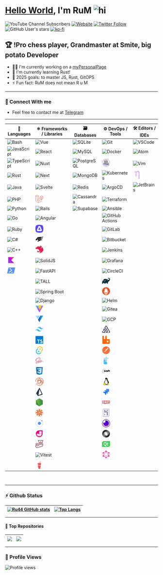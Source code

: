 
# [Hello World](https://raw.githubusercontent.com/ru44/How-to-break-the-law/main/HelloWorld.js), I'm RuM <img src="https://user-images.githubusercontent.com/1303154/88677602-1635ba80-d120-11ea-84d8-d263ba5fc3c0.gif" width="28px" alt="hi">

![YouTube Channel Subscribers](https://img.shields.io/youtube/channel/subscribers/UCu2v2AQjEURDdP2g_gkDctA?logo=youtube&logoColor=red&style=for-the-badge)
[![Website](https://img.shields.io/website?label=ru44.github.io&style=for-the-badge&url=https%3A%2F%2Fcodestackr.com)](https://ru44.github.io)
[![Twitter Follow](https://img.shields.io/twitter/follow/RU44_Y?logo=x&style=for-the-badge)](https://twitter.com/intent/follow?original_referer=https%3A%2F%2Fgithub.com%2FRU44_Y&screen_name=RU44_Y)
![GitHub User's stars](https://img.shields.io/github/stars/ru44?logo=github&style=for-the-badge&color=000)
[![ko-fi](https://ko-fi.com/img/githubbutton_sm.svg)](https://ko-fi.com/ru44y)

## 🏆 !Pro chess player, Grandmaster at Smite, big potato Developer

- 👨‍💻 I'm currently working on a [myPersonalPage][website]
- 👶 I'm currently learning Rust!
- 🥅 2025 goals: to master JS, Rust, GitOPS
- ⚡ Fun fact: RuM does not mean R u M

---

### 📴 Connect With me

- Feel free to contact me at [Telegram][Telegram]

---

| 🧠 Languages | ⚛️ Frameworks / Libraries | 🗃️ Databases | ⚙️ DevOps / Tools | 🛠️ Editors / IDEs | 
|-------------|---------------------------|---------------|-------------------|-------------------| 
| <img alt="Bash" width="26px" src="https://raw.githubusercontent.com/jmnote/z-icons/master/svg/bash.svg" /> | <img alt="Vue" width="26px" src="https://github.com/surmon-china/surmon-china/blob/main/icons/vue.svg" /> | <img alt="SQLite" width="26px" src="https://cdn.jsdelivr.net/gh/devicons/devicon/icons/sqlite/sqlite-original.svg" /> | <img alt="Git" width="26px" src="https://cdn.jsdelivr.net/gh/devicons/devicon/icons/git/git-original.svg" /> | <img alt="VSCode" width="26px" src="https://cdn.jsdelivr.net/gh/devicons/devicon/icons/vscode/vscode-original.svg" /> | 
| <img alt="JavaScript" width="26px" src="https://cdn.jsdelivr.net/gh/devicons/devicon/icons/javascript/javascript-original.svg" /> | <img alt="React" width="26px" src="https://cdn.jsdelivr.net/gh/devicons/devicon/icons/react/react-original.svg" /> | <img alt="MySQL" width="26px" src="https://cdn.jsdelivr.net/gh/devicons/devicon/icons/mysql/mysql-original.svg" /> | <img alt="Docker" width="26px" src="https://cdn.jsdelivr.net/gh/devicons/devicon/icons/docker/docker-original.svg" /> | <img alt="Atom" width="26px" src="https://cdn.jsdelivr.net/gh/devicons/devicon/icons/atom/atom-original.svg" /> | 
| <img alt="TypeScript" width="26px" src="https://cdn.jsdelivr.net/gh/devicons/devicon/icons/typescript/typescript-original.svg" /> | <img alt="Nuxt" width="26px" src="https://cdn.jsdelivr.net/gh/devicons/devicon/icons/nuxtjs/nuxtjs-original.svg" /> | <img alt="PostgreSQL" width="26px" src="https://cdn.jsdelivr.net/gh/devicons/devicon/icons/postgresql/postgresql-original.svg" /> | <img alt="Podman" width="26px" src="https://github.com/devicons/devicon/blob/v2.16.0/icons/podman/podman-original.svg" /> | <img alt="Vim" width="26px" src="https://cdn.jsdelivr.net/gh/devicons/devicon/icons/vim/vim-original.svg" /> | 
| <img alt="Rust" width="26px" src="https://upload.wikimedia.org/wikipedia/commons/d/d5/Rust_programming_language_black_logo.svg" /> | <img alt="Next" width="26px" src="https://cdn.jsdelivr.net/gh/devicons/devicon/icons/nextjs/nextjs-original.svg" /> | <img alt="MongoDB" width="26px" src="https://cdn.jsdelivr.net/gh/devicons/devicon/icons/mongodb/mongodb-original.svg" /> | <img alt="Kubernetes" width="26px" src="https://raw.githubusercontent.com/jmnote/z-icons/master/svg/kubernetes.svg" /> | <img alt="Nano" width="26px" src="https://raw.githubusercontent.com/devicons/devicon/6910f0503efdd315c8f9b858234310c06e04d9c0/icons/nano/nano-plain.svg" /> | 
| <img alt="Java" width="26px" src="https://raw.githubusercontent.com/jmnote/z-icons/master/svg/java.svg" /> | <img alt="Svelte" width="26px" src="https://cdn.jsdelivr.net/gh/devicons/devicon/icons/svelte/svelte-original.svg" /> | <img alt="Redis" width="26px" src="https://cdn.jsdelivr.net/gh/devicons/devicon/icons/redis/redis-original.svg" /> | <img alt="ArgoCD" width="26px" src="https://argo-cd.readthedocs.io/en/stable/assets/logo.png" /> | <img alt="JetBrains" width="26px" src="https://resources.jetbrains.com/storage/products/company/brand/logos/jb_square.svg" /> | 
| <img alt="PHP" width="26px" src="https://raw.githubusercontent.com/jmnote/z-icons/master/svg/php.svg" /> | <img alt="Laravel" width="26px" src="https://raw.githubusercontent.com/devicons/devicon/6910f0503efdd315c8f9b858234310c06e04d9c0/icons/laravel/laravel-original.svg" /> | <img alt="Cassandra" width="26px" src="https://cdn.jsdelivr.net/gh/devicons/devicon/icons/cassandra/cassandra-original.svg" /> | <img alt="Terraform" width="26px" src="https://cdn.jsdelivr.net/gh/devicons/devicon/icons/terraform/terraform-original.svg" /> | | 
| <img alt="Python" width="26px" src="https://raw.githubusercontent.com/jmnote/z-icons/master/svg/python.svg" /> | <img alt="Rails" width="26px" src="https://cdn.jsdelivr.net/gh/devicons/devicon/icons/rails/rails-original-wordmark.svg" /> | <img alt="Supabase" width="26px" src="https://avatars.githubusercontent.com/u/54469796?s=200&v=4" /> | <img alt="Ansible" width="26px" src="https://cdn.jsdelivr.net/gh/devicons/devicon/icons/ansible/ansible-original.svg" /> | | 
| <img alt="Go" width="26px" src="https://cdn.jsdelivr.net/gh/devicons/devicon/icons/go/go-original.svg" /> | <img alt="Angular" width="26px" src="https://cdn.jsdelivr.net/gh/devicons/devicon/icons/angularjs/angularjs-original.svg" /> |  | <img alt="GitHub Actions" width="26px" src="https://avatars.githubusercontent.com/u/44036562?s=200&v=4" /> | | 
| <img alt="Ruby" width="26px" src="https://cdn.jsdelivr.net/gh/devicons/devicon/icons/ruby/ruby-original.svg" /> | <img alt="AdonisJS" width="26px" src="https://raw.githubusercontent.com/devicons/devicon/master/icons/adonisjs/adonisjs-original.svg" /> |  | <img alt="GitLab" width="26px" src="https://cdn.jsdelivr.net/gh/devicons/devicon/icons/gitlab/gitlab-original.svg" /> | | 
| <img alt="C#" width="26px" src="https://raw.githubusercontent.com/jmnote/z-icons/master/svg/csharp.svg" /> | <img alt="Fastify" width="26px" src="https://github.com/devicons/devicon/blob/v2.16.0/icons/fastify/fastify-plain.svg" /> |  | <img alt="Bitbucket" width="26px" src="https://cdn.jsdelivr.net/gh/devicons/devicon/icons/bitbucket/bitbucket-original.svg" /> | | 
| <img alt="C++" width="26px" src="https://raw.githubusercontent.com/jmnote/z-icons/master/svg/cpp.svg" /> | <img alt="NestJS" width="26px" src="https://github.com/devicons/devicon/blob/v2.16.0/icons/nestjs/nestjs-original.svg" /> |  | <img alt="Jenkins" width="26px" src="https://cdn.jsdelivr.net/gh/devicons/devicon/icons/jenkins/jenkins-original.svg" /> | | 
| <img alt="Kotlin" width="26px" src="https://github.com/devicons/devicon/blob/v2.16.0/icons/kotlin/kotlin-original.svg" /> | <img alt="SolidJS" width="26px" src="https://cdn.jsdelivr.net/gh/devicons/devicon/icons/solidjs/solidjs-original.svg" /> |  | <img alt="Grafana" width="26px" src="https://cdn.jsdelivr.net/gh/devicons/devicon/icons/grafana/grafana-original.svg" /> | | 
| <img alt="PowerShell" width="26px" src="https://github.com/devicons/devicon/blob/v2.16.0/icons/powershell/powershell-original.svg" /> | <img alt="FastAPI" width="26px" src="https://cdn.jsdelivr.net/gh/devicons/devicon/icons/fastapi/fastapi-original.svg" /> |  | <img alt="CircleCI" width="26px" src="https://cdn.jsdelivr.net/gh/devicons/devicon/icons/circleci/circleci-plain.svg" /> | | 
| | <img alt="TALL" width="26px" src="https://cdn.devdojo.com/tails/images/e6ABCWbMRwCz2oxNiN4YcajXzYi8ZGrhXQCWT89J.png" /> |  | <img alt="Gradle" width="26px" src="https://github.com/devicons/devicon/blob/v2.16.0/icons/gradle/gradle-original.svg" /> | | 
| | <img alt="Spring Boot" width="26px" src="https://cdn.jsdelivr.net/gh/devicons/devicon/icons/spring/spring-original.svg" /> |  | <img alt="Prometheus" width="26px" src="https://github.com/devicons/devicon/blob/v2.16.0/icons/prometheus/prometheus-original.svg" /> | | 
| | <img alt="Django" width="26px" src="https://cdn.jsdelivr.net/gh/devicons/devicon/icons/django/django-plain.svg" /> |  | <img alt="Helm" width="26px" src="https://helm.sh/img/helm.svg" /> | | 
| | <img alt="Vite" width="26px" src="https://github.com/devicons/devicon/blob/v2.16.0/icons/vitejs/vitejs-original.svg" /> |  | <img alt="Gitea" width="26px" src="https://docs.gitea.com/img/gitea.svg" /> | | 
| | <img alt="Vuetify" width="26px" src="https://github.com/devicons/devicon/blob/v2.16.0/icons/vuetify/vuetify-original.svg" /> |  | <img alt="GCP" width="26px" src="https://cdn.jsdelivr.net/gh/devicons/devicon/icons/googlecloud/googlecloud-original.svg" /> | | 
| | <img alt="Tailwind" width="26px" src="https://github.com/devicons/devicon/blob/v2.16.0/icons/tailwindcss/tailwindcss-original.svg" /> |  | <img alt="Sentry" width="26px" src="https://github.com/devicons/devicon/blob/v2.16.0/icons/sentry/sentry-original.svg" /> | | 
| | <img alt="TSX" width="26px" src="https://github.com/devicons/devicon/blob/v2.16.0/icons/typescript/typescript-original.svg" /> |  | <img alt="RabbitMQ" width="26px" src="https://github.com/devicons/devicon/blob/v2.16.0/icons/rabbitmq/rabbitmq-original.svg" /> | | 
| | <img alt="Tauri" width="26px" src="https://github.com/devicons/devicon/blob/v2.16.0/icons/tauri/tauri-original.svg" /> |  | <img alt="Postman" width="26px" src="https://github.com/devicons/devicon/blob/v2.16.0/icons/postman/postman-original.svg" /> | | 
| | <img alt="Sass" width="26px" src="https://github.com/devicons/devicon/blob/v2.16.0/icons/sass/sass-original.svg" /> |  | <img alt="Portainer" width="26px" src="https://github.com/devicons/devicon/blob/v2.16.0/icons/portainer/portainer-original.svg" /> | | 
| | <img alt="CSS" width="26px" src="https://github.com/devicons/devicon/blob/v2.16.0/icons/css3/css3-original.svg" /> |  | <img alt="SSH" width="26px" src="https://github.com/devicons/devicon/blob/v2.16.0/icons/ssh/ssh-original-wordmark.svg" /> | | 
| | <img alt="PostCSS" width="26px" src="https://github.com/devicons/devicon/blob/v2.16.0/icons/postcss/postcss-original.svg" /> |  | <img alt="Linux" width="26px" src="https://github.com/devicons/devicon/blob/v2.16.0/icons/linux/linux-original.svg" /> | | 
| | <img alt="Prisma" width="26px" src="https://github.com/devicons/devicon/blob/v2.16.0/icons/prisma/prisma-original.svg" /> |  | <img alt="Jira" width="26px" src="https://github.com/devicons/devicon/blob/v2.16.0/icons/jira/jira-original.svg" /> | | 
| | <img alt="Node.js" width="26px" src="https://github.com/devicons/devicon/blob/v2.16.0/icons/nodejs/nodejs-original.svg" /> |  | <img alt="NPM" width="26px" src="https://github.com/devicons/devicon/blob/v2.16.0/icons/npm/npm-original-wordmark.svg" /> | | 
| | <img alt="Knex.js" width="26px" src="https://github.com/devicons/devicon/blob/v2.16.0/icons/knexjs/knexjs-original.svg" /> |  | <img alt="Heroku" width="26px" src="https://github.com/devicons/devicon/blob/v2.16.0/icons/heroku/heroku-original.svg" /> | | 
| | <img alt="Ionic" width="26px" src="https://github.com/devicons/devicon/blob/v2.16.0/icons/ionic/ionic-original.svg" /> |  | <img alt="Insomnia" width="26px" src="https://github.com/devicons/devicon/blob/v2.16.0/icons/insomnia/insomnia-original.svg" /> | | 
| | <img alt="JAMstack" width="26px" src="https://github.com/devicons/devicon/blob/v2.16.0/icons/jamstack/jamstack-original.svg" /> |  | <img alt="JSON" width="26px" src="https://github.com/devicons/devicon/blob/v2.16.0/icons/json/json-original.svg" /> | | 
| | <img alt="Jest" width="26px" src="https://github.com/devicons/devicon/blob/v2.16.0/icons/jest/jest-plain.svg" /> |  | <img alt="Qt" width="26px" src="https://github.com/devicons/devicon/blob/v2.16.0/icons/qt/qt-original.svg" /> | | 
| | <img alt="Vitest" width="26px" src="https://vitest.dev/logo.svg" /> |  | <img alt="GraphQL" width="26px" src="https://github.com/devicons/devicon/blob/v2.16.0/icons/graphql/graphql-plain.svg" /> | | 
| | <img alt="Gulp" width="26px" src="https://github.com/devicons/devicon/blob/v2.16.0/icons/gulp/gulp-plain.svg" /> |  | | |


<br />

---

### ⚡ Github Status

| [![Ru44 GitHub stats](https://github-readme-stats.vercel.app/api?username=ru44&show_icons=true&bg_color=09131B&text_color=ffffff&border_color=0c1a25)](https://github.com/ru44)      | [![Top Langs](https://github-readme-stats.vercel.app/api/top-langs/?username=ru44&layout=compact&bg_color=09131B&text_color=ffffff&border_color=0c1a25)](https://github.com/ru44) |
| ----------- | ----------- |

---

#### 🥇 Top Repositories

 | <img align="center" src="https://github-readme-stats.vercel.app/api/pin/?username=cliuno&repo=core&show_icons=true&bg_color=09131B&text_color=ffffff&border_color=0c1a25" /> | <img align="center" src="https://github-readme-stats.vercel.app/api/pin/?username=ru44&repo=CloudyClipy&show_icons=true&bg_color=09131B&text_color=ffffff&border_color=0c1a25" /> |
|--------------------------------------------------------------------------------------------------------------------------------------------------------------------------------------|--------------------------------------------------------------------------------------------------------------------------------------------------------------------------------------|

[website]: https://ru44.github.io
[Telegram]: https://t.me/RuM_Y

---

### 👀 Profile Views

![Profile views](http://profile-counter.glitch.me/ru44/count.svg)
